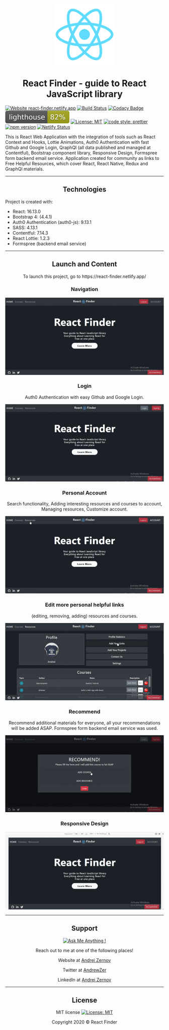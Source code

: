<div align="center">
  <img src="./public/logo192.png"></img>
</div>

<h1 align="center">React Finder - guide to React JavaScript library</h1>

[![Website react-finder.netlify.app](https://img.shields.io/website-up-down-green-red/http/perso.crans.org.svg)](https://react-finder.netlify.app/)
[![Build Status](https://travis-ci.com/AndreiZernov/react-finder.svg?branch=master)](https://travis-ci.com/AndreiZernov/react-finder)
[![Codacy Badge](https://api.codacy.com/project/badge/Grade/92fb0ce07c3745b88ba00cf1f6a92581)](https://www.codacy.com/manual/AndreiZernov/Portfolio?utm_source=github.com&utm_medium=referral&utm_content=AndreiZernov/Portfolio&utm_campaign=Badge_Grade) <img src="./test_results/lighthouse.svg"> [![License: MIT](https://img.shields.io/badge/License-MIT-yellow.svg)](https://github.com/AndreiZernov/react-finder/blob/master/LICENSE)
[![code style: prettier](https://img.shields.io/badge/code_style-prettier-ff69b4.svg?style=flat-square)](https://github.com/prettier/prettier)
[![npm version](https://badge.fury.io/js/npm.svg)](https://badge.fury.io/js/npm)
[![Netlify Status](https://api.netlify.com/api/v1/badges/4e24626d-c68b-4a15-b752-6db90f912d91/deploy-status)](https://app.netlify.com/sites/andreizernov/deploys)

This is React Web Application with the integration of tools such as React Context and Hooks, Lottie Animations, Auth0 Authentication with fast Github and Google Login, QraphQl (all data published and managed at Contentful), Bootstrap component library, Responsive Design, Formspree form backend email service.
Application created for community as links to Free Helpful Resources, which cover React, React Native, Redux and GraphQl materials.

<!-- lighthouse-badges --urls https://www.youtube.com/ https://www.youtube.com/feed/trending -o test_results -->

---

<h2 align="center"> Technologies</h2>

Project is created with:

<ul>
  <li>React: 16.13.0</li>
  <li>Bootstrap 4: (4.4.1)</li>
  <li>Auth0 Authentication (auth0-js): 9.13.1</li>
  <li>SASS: 4.13.1</li>
  <li>Contentful: 7.14.3</li>
  <li>React Lottie: 1.2.3</li>
  <li>Formspree (backend email service)</li>
</ul>

---

<h2 align="center"> Launch and Content</h2>

<p align="center">To launch this project, go to https://react-finder.netlify.app/</p>

<h3 align="center"> Navigation</h3>

<div align="center">
  <img src="./src/images/readme1.gif">
</div>

<h3 align="center"> Login</h3>

<p align="center">Auth0 Authentication with easy Github and Google Login.</p>

<div align="center">
  <img src="./src/images/readme2.gif">
</div>

<h3 align="center"> Personal Account</h3>

<p align="center">Search functionality, Adding interesting resources and courses to account, Managing resources, Customize account.</p>

<div align="center">
  <img src="./src/images/readme3.gif">
</div>

<h3 align="center"> Edit more personal helpful links</h3>

<p align="center">(editing, removing, adding) resources and courses.</p>

<div align="center">
  <img src="./src/images/readme4.gif">
</div>

<h3 align="center"> Recommend</h3>

<p align="center">Recommend additional materials for everyone, all your recommendations will be added ASAP.
Formspree form backend email service was used.</p>

<div align="center">
  <img src="./src/images/readme5.gif">
</div>

<h3 align="center">Responsive Design</h3>

<div align="center">
  <img src="./src/images/readme6.gif">
</div>

---

<div align="center">

<h2> Support</h2>

[![Ask Me Anything !](https://img.shields.io/badge/Ask%20me-anything-1abc9c.svg)](https://github.com/AndreiZernov)

Reach out to me at one of the following places!

Website at [Andrei Zernov](andreizernov.netlify.app)

Twitter at [AndrewZer](https://twitter.com/AndrewZer)

LinkedIn at [Andrei Zernov](https://www.linkedin.com/in/andrei-zernov/)

---

<h2> License</h2>

MIT license [![License: MIT](https://img.shields.io/badge/License-MIT-yellow.svg)](https://github.com/AndreiZernov/react-finder/blob/master/LICENSE)

Copyright 2020 © React Finder

</div>
